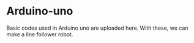 # Arduino-uno
Basic codes used in Arduino uno are uploaded here. With these, we can make a line follower robot.
